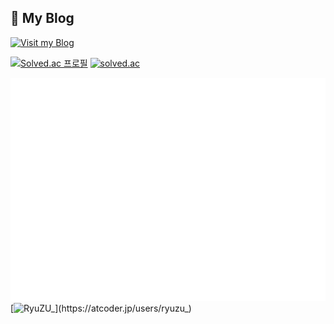 ## 📖 My Blog

[![Visit my Blog](https://img.shields.io/badge/Blog-ryuzu.me-1DA1F2?style=flat-square&logo=book&logoColor=white)](https://ryuzu.me)

[![Solved.ac
프로필](http://mazassumnida.wtf/api/v2/generate_badge?boj=dbrua1222)](https://solved.ac/dbrua1222) [![solved.ac](https://solvedac.junah.dev/v1/generate_badge?handle=dbrua1222)](https://solved.ac/profile/dbrua1222/arena)

[![Codeforces](https://raw.githubusercontent.com/RyuZU3747/cfstats/main/output/light_card.svg#gh-dark-mode-only)](https://codeforces.com/profile/RyuZU) [![RyuZU_](https://atcoder.junah.dev/v1/generate_badge?name=RyuZU_)](https://atcoder.jp/users/ryuzu_)

